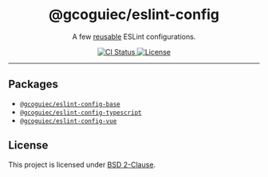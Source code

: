 <h1 align="center">@gcoguiec/eslint-config</h1>
<p align="center">
  A few <a href="https://eslint.org/docs/developer-guide/shareable-configs">reusable</a> ESLint configurations.
</p>
<p align="center">
  <a href="https://github.com/gcoguiec/eslint-config/actions/workflows/ci.yml">
    <img src="https://img.shields.io/github/actions/workflow/status/gcoguiec/eslint-config/ci.yml?branch=main&label=ci&style=flat-square" alt="CI Status"/>
  </a>
  <a href="https://github.com/gcoguiec/eslint-config/blob/main/LICENSE.md">
    <img src="https://img.shields.io/github/license/gcoguiec/eslint-config?style=flat-square&label=License"
         alt="License"/>
  </a>
</p>

<hr>

## Packages

- [`@gcoguiec/eslint-config-base`](./packages/eslint-config-base)
- [`@gcoguiec/eslint-config-typescript`](./packages/eslint-config-typescript)
- [`@gcoguiec/eslint-config-vue`](./packages/eslint-config-vue)

## License

This project is licensed under [BSD 2-Clause](https://spdx.org/licenses/BSD-2-Clause.html).
